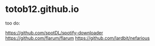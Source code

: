 # totob12.github.io

too do:

https://github.com/spotDL/spotify-downloader
https://github.com/flarum/flarum
https://github.com/lardbit/nefarious
